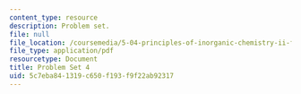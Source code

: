 ```yaml
---
content_type: resource
description: Problem set.
file: null
file_location: /coursemedia/5-04-principles-of-inorganic-chemistry-ii-fall-2008/5c7eba841319c650f193f9f22ab92317_5_04_f08_ps4.pdf
file_type: application/pdf
resourcetype: Document
title: Problem Set 4
uid: 5c7eba84-1319-c650-f193-f9f22ab92317
---
```

